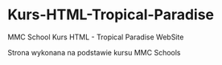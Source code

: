 # Kurs-HTML-Tropical-Paradise
MMC School Kurs HTML - Tropical Paradise WebSite

Strona wykonana na podstawie kursu MMC Schools
